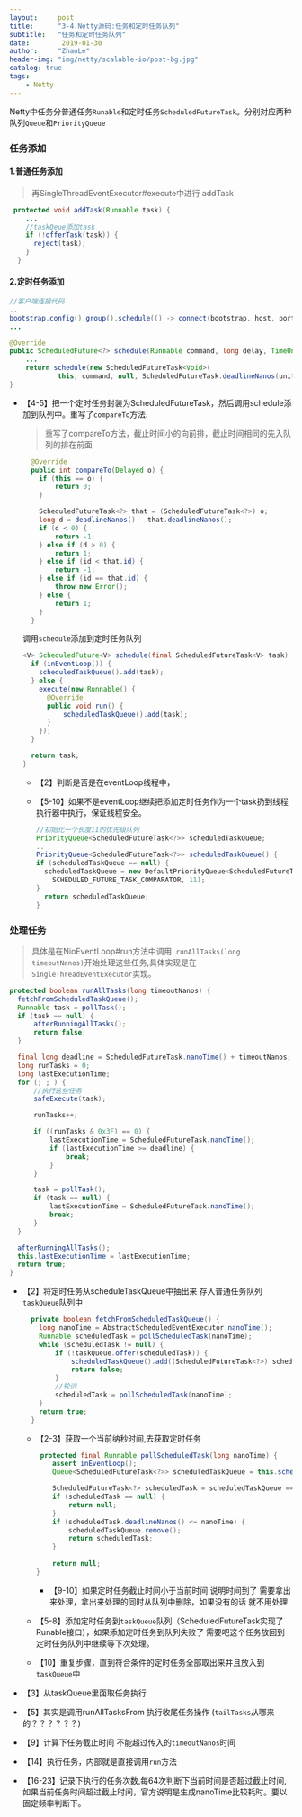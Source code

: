```yaml
---
layout:     post
title:      "3-4.Netty源码:任务和定时任务队列"
subtitle:   "任务和定时任务队列"
date:        2019-01-30
author:     "ZhaoLe"
header-img: "img/netty/scalable-io/post-bg.jpg"
catalog: true
tags:
    - Netty
---
```


Netty中任务分普通任务`Runable`和定时任务`ScheduledFutureTask`。分别对应两种队列`Queue`和`PriorityQueue`

### 任务添加

#### 1.普通任务添加

 >再SingleThreadEventExecutor#execute中进行 addTask
 
```java
 protected void addTask(Runnable task) {
    ...
    //taskQeue添加task
    if (!offerTask(task)) {
      reject(task);
    }
  }
```

#### 2.定时任务添加

```java
//客户端连接代码
..
bootstrap.config().group().schedule(() -> connect(bootstrap, host, port, retry - 1), delay, TimeUnit.SECONDS);
...
```       

```java
@Override
public ScheduledFuture<?> schedule(Runnable command, long delay, TimeUnit unit) {
    ...
    return schedule(new ScheduledFutureTask<Void>(
            this, command, null, ScheduledFutureTask.deadlineNanos(unit.toNanos(delay))));
}
```


  * 【4-5】把一个定时任务封装为ScheduledFutureTask，然后调用schedule添加到队列中。重写了`compareTo`方法.
  
    > 重写了compareTo方法，截止时间小的向前排，截止时间相同的先入队列的排在前面

    ```java
      @Override
      public int compareTo(Delayed o) {
        if (this == o) {
            return 0;
        }
    
        ScheduledFutureTask<?> that = (ScheduledFutureTask<?>) o;
        long d = deadlineNanos() - that.deadlineNanos();
        if (d < 0) {
            return -1;
        } else if (d > 0) {
            return 1;
        } else if (id < that.id) {
            return -1;
        } else if (id == that.id) {
            throw new Error();
        } else {
            return 1;
        }
      }
    ```
    调用`schedule`添加到定时任务队列
    ```java
    <V> ScheduledFuture<V> schedule(final ScheduledFutureTask<V> task) {
      if (inEventLoop()) {
        scheduledTaskQueue().add(task);
      } else {
        execute(new Runnable() {
          @Override
          public void run() {
              scheduledTaskQueue().add(task);
          }
        });
      }
    
      return task;
    }
    ```
    * 【2】判断是否是在eventLoop线程中，
    * 【5-10】如果不是eventLoop继续把添加定时任务作为一个task扔到线程执行器中执行，保证线程安全。
        
      ```java
      //初始化一个长度11的优先级队列
      PriorityQueue<ScheduledFutureTask<?>> scheduledTaskQueue;
      ..
      PriorityQueue<ScheduledFutureTask<?>> scheduledTaskQueue() {
      if (scheduledTaskQueue == null) {
        scheduledTaskQueue = new DefaultPriorityQueue<ScheduledFutureTask<?>>(
          SCHEDULED_FUTURE_TASK_COMPARATOR, 11);
      }
        return scheduledTaskQueue;
      }
      ```
  
### 处理任务
  
  >具体是在NioEventLoop#run方法中调用` runAllTasks(long timeoutNanos)`开始处理这些任务,具体实现是在`SingleThreadEventExecutor`实现。
  
  ```java
  protected boolean runAllTasks(long timeoutNanos) {
    fetchFromScheduledTaskQueue();
    Runnable task = pollTask();
    if (task == null) {
        afterRunningAllTasks();
        return false;
    }

    final long deadline = ScheduledFutureTask.nanoTime() + timeoutNanos;
    long runTasks = 0;
    long lastExecutionTime;
    for (; ; ) {
        //执行这些任务
        safeExecute(task);

        runTasks++;

        if ((runTasks & 0x3F) == 0) {
            lastExecutionTime = ScheduledFutureTask.nanoTime();
            if (lastExecutionTime >= deadline) {
                break;
            }
        }

        task = pollTask();
        if (task == null) {
            lastExecutionTime = ScheduledFutureTask.nanoTime();
            break;
        }
    }

    afterRunningAllTasks();
    this.lastExecutionTime = lastExecutionTime;
    return true;
  }
  ```
  
  * 【2】将定时任务从scheduleTaskQueue中抽出来 存入普通任务队列`taskQueue`队列中
    
    ```java
      private boolean fetchFromScheduledTaskQueue() {
        long nanoTime = AbstractScheduledEventExecutor.nanoTime();
        Runnable scheduledTask = pollScheduledTask(nanoTime);
        while (scheduledTask != null) {
            if (!taskQueue.offer(scheduledTask)) {
                scheduledTaskQueue().add((ScheduledFutureTask<?>) scheduledTask);
                return false;
            }
            //轮训
            scheduledTask = pollScheduledTask(nanoTime);
        }
        return true;
      }
    ```
    * 【2-3】获取一个当前纳秒时间,去获取定时任务
      ```java
       protected final Runnable pollScheduledTask(long nanoTime) {
          assert inEventLoop();
          Queue<ScheduledFutureTask<?>> scheduledTaskQueue = this.scheduledTaskQueue;
  
          ScheduledFutureTask<?> scheduledTask = scheduledTaskQueue == null ? null : scheduledTaskQueue.peek();
          if (scheduledTask == null) {
              return null;
          }
          if (scheduledTask.deadlineNanos() <= nanoTime) {
              scheduledTaskQueue.remove();
              return scheduledTask;
          }
          
          return null;
      }
      ```
      * 【9-10】如果定时任务截止时间小于当前时间 说明时间到了 需要拿出来处理，拿出来处理的同时从队列中删除，如果没有的话 就不用处理
      
    * 【5-8】添加定时任务到`taskQueue`队列（ScheduledFutureTask实现了Runable接口），如果添加定时任务到队列失败了 需要吧这个任务放回到定时任务队列中继续等下次处理。
    * 【10】重复步骤，直到符合条件的定时任务全部取出来并且放入到`taskQueue`中

* 【3】从taskQueue里面取任务执行
* 【5】其实是调用runAllTasksFrom 执行收尾任务操作 (`tailTasks`从哪来的？？？？？？)
* 【9】计算下任务截止时间 不能超过传入的`timeoutNanos`时间 
* 【14】执行任务，内部就是直接调用`run`方法
* 【16-23】记录下执行的任务次数,每64次判断下当前时间是否超过截止时间,如果当前任务时间超过截止时间，官方说明是生成nanoTime比较耗时。要以固定频率判断下。
  
    